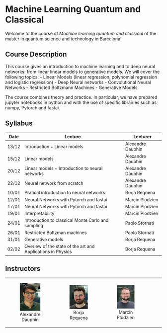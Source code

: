 Machine Learning Quantum and Classical
================

<!-- WARNING: THIS FILE WAS AUTOGENERATED! DO NOT EDIT! -->

Welcome to the course of *Machine learning quantum and classical* of the
master in quantum science and technology in Barcelona!

## Course Description

This course gives an introduction to machine learning and to deep neural
networks: from linear linear models to generative models. We will cover
the following topics: - Linear Models (linear regression, polynomial
regression and logistic regression) - Deep Neural networks -
Convolutional Neural Networks - Restricted Boltzmann Machines -
Generative Models

The course combines theory and practice. In particular, we have prepared
jupyter notebooks in python and with the use of specific librairies such
as numpy, Pytorch and fastai.

## Syllabus

| Date  | Lecture                                                     | Lecturer          |
|-------|-------------------------------------------------------------|-------------------|
| 13/12 | Introduction + Linear models                                | Alexandre Dauphin |
| 15/12 | Linear models                                               | Alexandre Dauphin |
| 20/12 | Linear models + Introduction to neural networks             | Alexandre Dauphin |
| 22/12 | Neural network from scratch                                 | Alexandre Dauphin |
| 10/01 | Pratical introduction to neural networks                    | Borja Requena     |
| 12/01 | Neural Networks with Pytorch and fastai                     | Marcin Plodzien   |
| 17/01 | Neural Networks with Pytorch and fastai                     | Marcin Plodzien   |
| 19/01 | Interpretability                                            | Marcin Plodzien   |
| 24/01 | Introduction to classical Monte Carlo and sampling          | Paolo Stornati    |
| 26/01 | Restricted Boltzman machines                                | Paolo Stornati    |
| 31/01 | Generative models                                           | Borja Requena     |
| 02/02 | Overiew of the state of the art and Applications in Physics | Borja Requena     |

## Instructors

<div>

<table>
<colgroup>
<col style="width: 25%" />
<col style="width: 25%" />
<col style="width: 25%" />
<col style="width: 25%" />
</colgroup>
<tbody>
<tr class="odd">
<td style="text-align: center;"><div width="25.0%"
data-layout-align="center">
<figure>
<img src="figures/alex.png" data-fig.extended="false"
alt="Alexandre Dauphin" />
<figcaption aria-hidden="true">Alexandre Dauphin</figcaption>
</figure>
</div></td>
<td style="text-align: center;"><div width="25.0%"
data-layout-align="center">
<figure>
<img src="figures/borja.png" data-fig.extended="false"
alt="Borja Requena" />
<figcaption aria-hidden="true">Borja Requena</figcaption>
</figure>
</div></td>
<td style="text-align: center;"><div width="25.0%"
data-layout-align="center">
<figure>
<img src="figures/marcin.png" data-fig.extended="false"
alt="Marcin Plodzien" />
<figcaption aria-hidden="true">Marcin Plodzien</figcaption>
</figure>
</div></td>
<td style="text-align: center;"><div width="25.0%"
data-layout-align="center">
<figure>
<img src="figures/paolo.png" data-fig.extended="false"
alt="Paolo Stornati" />
<figcaption aria-hidden="true">Paolo Stornati</figcaption>
</figure>
</div></td>
</tr>
</tbody>
</table>

</div>
